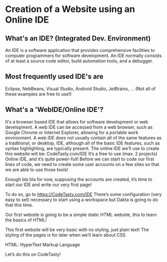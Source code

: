 # Creation of a Website using an Online IDE

## What's an IDE? (Integrated Dev. Environment)

An IDE is a software application that provides comprehensive facilities to computer programmers for software development. An IDE normally consists of at least a source code editor, build automation tools, and a debugger.

## Most frequently used IDE's are

Eclipse, NebBeans, Visual Studio, Android Studio, JetBrains, ...  (Not all of these examples are free to use!)

## What's a 'WebIDE/Online IDE'?

It's a browser based IDE that allows for software development or web development. A web IDE can be accessed from a web browser, such as Google Chrome or Internet Explorer, allowing for a portable work environment. A web IDE does not usually contain all of the same features as a traditional, or desktop, IDE, although all of the basic IDE features, such as syntax highlighting, are typically present.
The online IDE we’ll use to create this website will be: CodeTasty.com/IDE It’s a free to use (max. 2 projects) Online IDE, and it’s quite power-full! Before we can start to code our first lines of code, we need to create some user accounts on a few sites so that we are able to use those tools!

Enough bla bla for now, supposing the accounts are created, it’s time to start our IDE and write our very first page!

To do so, go to https://CodeTasty.com/IDE There’s some configuration (very easy to set) necessary to start using a workspace but Dakta is going to do that this time.

Our first website is going to be a simple static HTML website, this to learn the basics of HTML!

This first website will be very basic with no styling, just plain text! The styling of the pages is for later when we’ll learn about CSS.

HTML: HyperText Markup Language

Let’s do this on CodeTasty!
